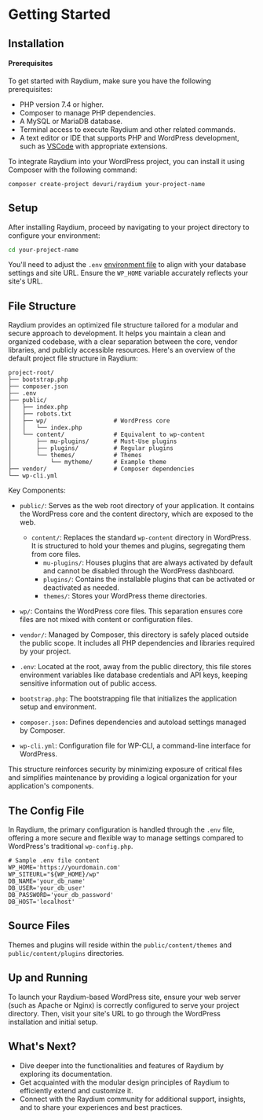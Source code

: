 # Getting Started

## Installation

#### Prerequisites

To get started with Raydium, make sure you have the following prerequisites:

- PHP version 7.4 or higher.
- Composer to manage PHP dependencies.
- A MySQL or MariaDB database.
- Terminal access to execute Raydium and other related commands.
- A text editor or IDE that supports PHP and WordPress development, such as [VSCode](https://code.visualstudio.com/) with appropriate extensions.

To integrate Raydium into your WordPress project, you can install it using Composer with the following command:

```shell
composer create-project devuri/raydium your-project-name
```

## Setup

After installing Raydium, proceed by navigating to your project directory to configure your environment:

```bash
cd your-project-name
```

You'll need to adjust the `.env` [environment file](./environment-file) to align with your database settings and site URL. Ensure the `WP_HOME` variable accurately reflects your site's URL.

## File Structure

Raydium provides an optimized file structure tailored for a modular and secure approach to development. It helps you maintain a clean and organized codebase, with a clear separation between the core, vendor libraries, and publicly accessible resources. Here's an overview of the default project file structure in Raydium:

```
project-root/
├── bootstrap.php
├── composer.json
├── .env
├── public/
│   ├── index.php
│   ├── robots.txt
│   ├── wp/                   # WordPress core
│   │   └── index.php
│   └── content/              # Equivalent to wp-content
│       ├── mu-plugins/       # Must-Use plugins
│       ├── plugins/          # Regular plugins
│       └── themes/           # Themes
│           └── mytheme/      # Example theme
├── vendor/                   # Composer dependencies
└── wp-cli.yml
```

Key Components:
- `public/`: Serves as the web root directory of your application. It contains the WordPress core and the content directory, which are exposed to the web.
  - `content/`: Replaces the standard `wp-content` directory in WordPress. It is structured to hold your themes and plugins, segregating them from core files.
    - `mu-plugins/`: Houses plugins that are always activated by default and cannot be disabled through the WordPress dashboard.
    - `plugins/`: Contains the installable plugins that can be activated or deactivated as needed.
    - `themes/`: Stores your WordPress theme directories.
- `wp/`: Contains the WordPress core files. This separation ensures core files are not mixed with content or configuration files.
- `vendor/`: Managed by Composer, this directory is safely placed outside the public scope. It includes all PHP dependencies and libraries required by your project.
- `.env`: Located at the root, away from the public directory, this file stores environment variables like database credentials and API keys, keeping sensitive information out of public access.

- `bootstrap.php`: The bootstrapping file that initializes the application setup and environment.
- `composer.json`: Defines dependencies and autoload settings managed by Composer.
- `wp-cli.yml`: Configuration file for WP-CLI, a command-line interface for WordPress.

This structure reinforces security by minimizing exposure of critical files and simplifies maintenance by providing a logical organization for your application's components.

## The Config File

In Raydium, the primary configuration is handled through the `.env` file, offering a more secure and flexible way to manage settings compared to WordPress's traditional `wp-config.php`.

```shell
# Sample .env file content
WP_HOME='https://yourdomain.com'
WP_SITEURL="${WP_HOME}/wp"
DB_NAME='your_db_name'
DB_USER='your_db_user'
DB_PASSWORD='your_db_password'
DB_HOST='localhost'
```

## Source Files

Themes and plugins will reside within the `public/content/themes` and `public/content/plugins` directories.

## Up and Running

To launch your Raydium-based WordPress site, ensure your web server (such as Apache or Nginx) is correctly configured to serve your project directory. Then, visit your site's URL to go through the WordPress installation and initial setup.

## What's Next?

- Dive deeper into the functionalities and features of Raydium by exploring its documentation.
- Get acquainted with the modular design principles of Raydium to efficiently extend and customize it.
- Connect with the Raydium community for additional support, insights, and to share your experiences and best practices.
